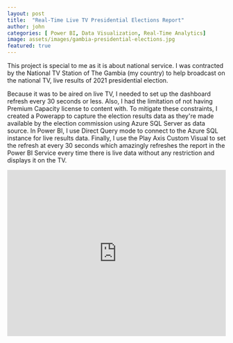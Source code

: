 ```yaml
---
layout: post
title:  "Real-Time Live TV Presidential Elections Report"
author: john
categories: [ Power BI, Data Visualization, Real-Time Analytics]
image: assets/images/gambia-presidential-elections.jpg
featured: true
---
```

This project is special to me as it is about national service. I was contracted by the National TV Station of The Gambia (my country) to help broadcast on the national TV, live results of 2021 presidential election.

Because it was to be aired on live TV, I needed to set up the dashboard refresh every 30 seconds or less. Also, I had the limitation of not having Premium Capacity license to content with. To mitigate these constraints, I created a Powerapp to capture the election results data as they're made available by the election commission using Azure SQL Server as data source. In Power BI, I use Direct Query mode to connect to the Azure SQL instance for live results data. Finally, I use the Play Axis Custom Visual to set the refresh at every 30 seconds which amazingly refreshes the report in the Power BI Service every time there is live data without any restriction and displays it on the TV.

<p>
    <iframe style="width:100%;" height="383" 
        src="https://app.powerbi.com/view?r=eyJrIjoiODk4YTJlODctMDQ2Ny00ZWVmLTk2MzctYjlkY2EyZGE1ZDhmIiwidCI6ImU3ZmRiMmEyLTUzODAtNDBmMC04MmQ4LWEzYjU0YzFmODE3ZiJ9&pageName=ReportSection" 
        frameborder="0" allowFullScreen="true">
    </iframe>
</p>